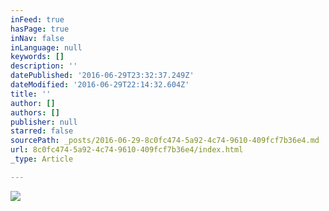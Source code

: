 ```yaml
---
inFeed: true
hasPage: true
inNav: false
inLanguage: null
keywords: []
description: ''
datePublished: '2016-06-29T23:32:37.249Z'
dateModified: '2016-06-29T22:14:32.604Z'
title: ''
author: []
authors: []
publisher: null
starred: false
sourcePath: _posts/2016-06-29-8c0fc474-5a92-4c74-9610-409fcf7b36e4.md
url: 8c0fc474-5a92-4c74-9610-409fcf7b36e4/index.html
_type: Article

---
```

![](https://the-grid-user-content.s3-us-west-2.amazonaws.com/201a3089-c55f-44d4-8b70-058e075111b5.jpg)
